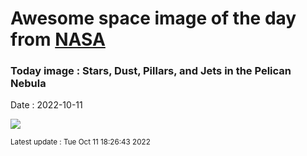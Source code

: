 
# Awesome space image of the day from [NASA](https://api.nasa.gov/)

### Today image : Stars, Dust, Pillars, and Jets in the Pelican Nebula
Date : 2022-10-11

![](https://apod.nasa.gov/apod/image/2210/Pelican_Almeida_960.jpg)

<small>Latest update : Tue Oct 11 18:26:43 2022</small>
        
